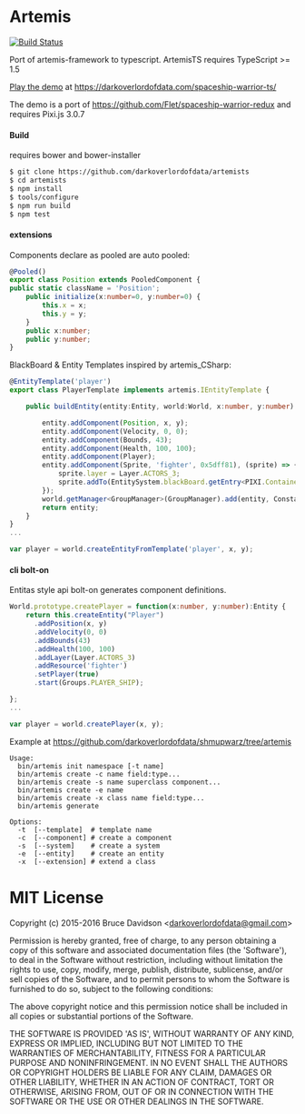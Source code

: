 # Artemis
[![Build Status](https://travis-ci.org/darkoverlordofdata/artemists.svg?branch=master)](https://travis-ci.org/darkoverlordofdata/artemists)

Port of artemis-framework to typescript.
ArtemisTS requires TypeScript >= 1.5

[Play the demo](https://darkoverlordofdata.com/spaceship-warrior-ts/) at https://darkoverlordofdata.com/spaceship-warrior-ts/

The demo is a port of https://github.com/Flet/spaceship-warrior-redux and requires Pixi.js 3.0.7

#### Build

requires bower and bower-installer

```bash
$ git clone https://github.com/darkoverlordofdata/artemists
$ cd artemists
$ npm install
$ tools/configure
$ npm run build
$ npm test
```

#### extensions
Components declare as pooled are auto pooled:

```typescript
@Pooled()
export class Position extends PooledComponent {
public static className = 'Position';
    public initialize(x:number=0, y:number=0) {
        this.x = x;
        this.y = y;
    }
    public x:number;
    public y:number;
}
```

BlackBoard & Entity Templates inspired by artemis_CSharp:

```typescript
@EntityTemplate('player')
export class PlayerTemplate implements artemis.IEntityTemplate {

    public buildEntity(entity:Entity, world:World, x:number, y:number):Entity {

        entity.addComponent(Position, x, y);
        entity.addComponent(Velocity, 0, 0);
        entity.addComponent(Bounds, 43);
        entity.addComponent(Health, 100, 100);
        entity.addComponent(Player);
        entity.addComponent(Sprite, 'fighter', 0x5dff81), (sprite) => {
            sprite.layer = Layer.ACTORS_3;
            sprite.addTo(EntitySystem.blackBoard.getEntry<PIXI.Container>('sprites'));
        });
        world.getManager<GroupManager>(GroupManager).add(entity, Constants.Groups.PLAYER_SHIP);
        return entity;
    }
}
...

var player = world.createEntityFromTemplate('player', x, y);
```

#### cli bolt-on

Entitas style api bolt-on generates component definitions.

```typescript
World.prototype.createPlayer = function(x:number, y:number):Entity {
    return this.createEntity("Player")
      .addPosition(x, y)
      .addVelocity(0, 0)
      .addBounds(43)
      .addHealth(100, 100)
      .addLayer(Layer.ACTORS_3)
      .addResource('fighter')
      .setPlayer(true)
      .start(Groups.PLAYER_SHIP);

};
...

var player = world.createPlayer(x, y);
```

Example at https://github.com/darkoverlordofdata/shmupwarz/tree/artemis


    Usage:
      bin/artemis init namespace [-t name]
      bin/artemis create -c name field:type... 
      bin/artemis create -s name superclass component...
      bin/artemis create -e name 
      bin/artemis create -x class name field:type...
      bin/artemis generate
    
    Options:
      -t  [--template]  # template name
      -c  [--component] # create a component
      -s  [--system]    # create a system
      -e  [--entity]    # create an entity
      -x  [--extension] # extend a class


# MIT License

Copyright (c) 2015-2016 Bruce Davidson &lt;darkoverlordofdata@gmail.com&gt;

Permission is hereby granted, free of charge, to any person obtaining
a copy of this software and associated documentation files (the
'Software'), to deal in the Software without restriction, including
without limitation the rights to use, copy, modify, merge, publish,
distribute, sublicense, and/or sell copies of the Software, and to
permit persons to whom the Software is furnished to do so, subject to
the following conditions:

The above copyright notice and this permission notice shall be
included in all copies or substantial portions of the Software.

THE SOFTWARE IS PROVIDED 'AS IS', WITHOUT WARRANTY OF ANY KIND,
EXPRESS OR IMPLIED, INCLUDING BUT NOT LIMITED TO THE WARRANTIES OF
MERCHANTABILITY, FITNESS FOR A PARTICULAR PURPOSE AND NONINFRINGEMENT.
IN NO EVENT SHALL THE AUTHORS OR COPYRIGHT HOLDERS BE LIABLE FOR ANY
CLAIM, DAMAGES OR OTHER LIABILITY, WHETHER IN AN ACTION OF CONTRACT,
TORT OR OTHERWISE, ARISING FROM, OUT OF OR IN CONNECTION WITH THE
SOFTWARE OR THE USE OR OTHER DEALINGS IN THE SOFTWARE.

